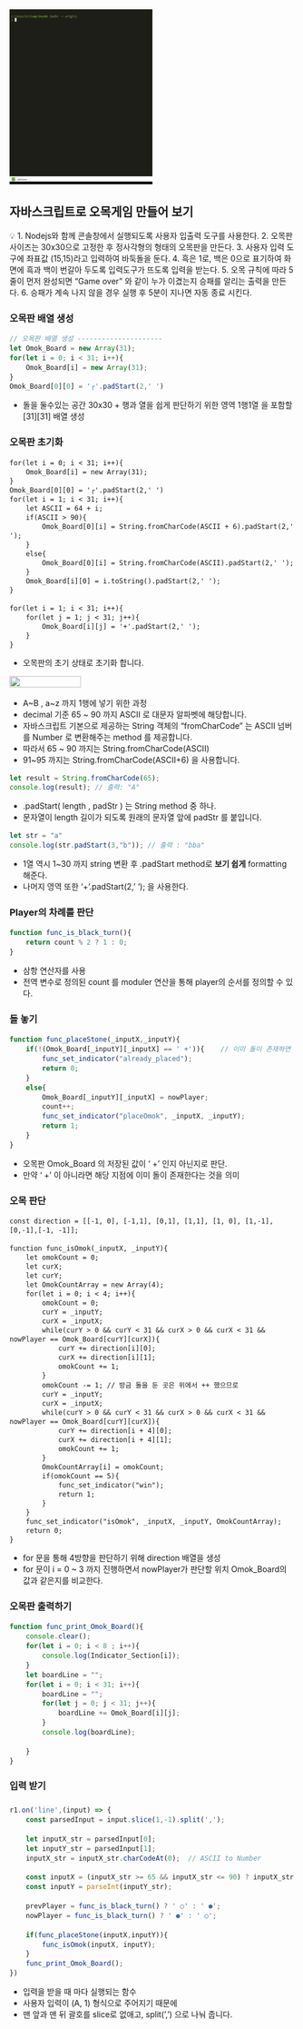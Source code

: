 <img src = "Execution_video.gif" width=50% height=50%>

## 자바스크립트로 오목게임 만들어 보기

<aside>
💡 1. Nodejs와 함께 콘솔창에서 실행되도록 사용자 입출력 도구를 사용한다.
2. 오목판 사이즈는 30x30으로 고정한 후 정사각형의 형태의 오목판을 만든다.
3. 사용자 입력 도구에 좌표값 (15,15)라고 입력하여 바둑돌을 둔다.
4. 흑은 1로, 백은 0으로 표기하여 화면에 흑과 백이 번갈아 두도록 입력도구가 뜨도록 입력을 받는다.
5. 오목 규칙에 따라 5줄이 먼저 완성되면 “Game over” 와 같이 누가 이겼는지 승패를 알리는 출력을 만든다.
6. 승패가 계속 나지 않을 경우 실행 후 5분이 지나면 자동 종료 시킨다.

</aside>

### 오목판 배열 생성

```jsx
// 오목판 배열 생성 ---------------------
let Omok_Board = new Array(31);
for(let i = 0; i < 31; i++){
    Omok_Board[i] = new Array(31);
}
Omok_Board[0][0] = '┌'.padStart(2,' ')
```

- 돌을 둘수있는 공간 30x30 + 행과 열을 쉽게 판단하기 위한 영역 1행1열 을 포함할 [31][31] 배열 생성

### 오목판 초기화

```
for(let i = 0; i < 31; i++){
    Omok_Board[i] = new Array(31);
}
Omok_Board[0][0] = '┌'.padStart(2,' ')
for(let i = 1; i < 31; i++){
    let ASCII = 64 + i;
    if(ASCII > 90){
        Omok_Board[0][i] = String.fromCharCode(ASCII + 6).padStart(2,' ');
    }
    else{
        Omok_Board[0][i] = String.fromCharCode(ASCII).padStart(2,' ');
    }
    Omok_Board[i][0] = i.toString().padStart(2,' ');
}

for(let i = 1; i < 31; i++){
    for(let j = 1; j < 31; j++){
        Omok_Board[i][j] = '+'.padStart(2,' ');
    }
}
```

- 오목판의 초기 상태로 초기화 합니다.

<img src = "https://www.alpharithms.com/s3/assets/img/ascii-chart/ascii-table-alpharithms-scaled.jpg" width=50% height=50%>

- A~B , a~z 까지 1행에 넣기 위한 과정
- decimal 기준 65 ~ 90 까지 ASCII 로 대문자 알파벳에 해당합니다.
- 자바스크립트 기본으로 제공하는 String 객체의 “fromCharCode” 는 ASCII 넘버를 Number 로 변환해주는 method 를 제공합니다.
- 따라서 65 ~ 90 까지는 String.fromCharCode(ASCII)
- 91~95 까지는 String.fromCharCode(ASCII+6) 을 사용합니다.

```jsx
let result = String.fromCharCode(65);
console.log(result); // 출력: "A"
```

- .padStart( length , padStr ) 는 String method 중 하나.
- 문자열이 length 길이가 되도록 원래의 문자열 앞에 padStr 를 붙입니다.

```jsx
let str = "a"
console.log(str.padStart(3,"b")); // 출력 : "bba"
```

- 1열 역시 1~30 까지 string 변환 후 .padStart method로 **보기 쉽게** formatting 해준다.
- 나머지 영역 또한 ‘+’.padStart(2,’ ‘); 을 사용한다.

### Player의 차례를 판단

```jsx
function func_is_black_turn(){
    return count % 2 ? 1 : 0;
}
```

- 삼항 연산자를 사용
- 전역 변수로 정의된 count 를 moduler 연산을 통해 player의 순서를 정의할 수 있다.

### 돌 놓기

```jsx
function func_placeStone(_inputX,_inputY){
    if(!(Omok_Board[_inputY][_inputX] == ' +')){    // 이미 돌이 존재하면
        func_set_indicator("already_placed");
        return 0;
    }
    else{
        Omok_Board[_inputY][_inputX] = nowPlayer;
        count++;
        func_set_indicator("placeOmok", _inputX, _inputY);
        return 1;
    }
}
```

- 오목판 Omok_Board 의 저장된 값이 ‘ +’ 인지 아닌지로 판단.
- 만약 ‘ +’ 이 아니라면 해당 지점에 이미 돌이 존재한다는 것을 의미

### 오목 판단

```
const direction = [[-1, 0], [-1,1], [0,1], [1,1], [1, 0], [1,-1], [0,-1],[-1, -1]];

function func_isOmok(_inputX, _inputY){
    let omokCount = 0;
    let curX;
    let curY;
    let OmokCountArray = new Array(4);
    for(let i = 0; i < 4; i++){
        omokCount = 0;
        curY = _inputY;
        curX = _inputX;
        while(curY > 0 && curY < 31 && curX > 0 && curX < 31 && nowPlayer == Omok_Board[curY][curX]){
            curY += direction[i][0];
            curX += direction[i][1];
            omokCount += 1;
        }
        omokCount -= 1; // 방금 돌을 둔 곳은 위에서 ++ 했으므로
        curY = _inputY;
        curX = _inputX;
        while(curY > 0 && curY < 31 && curX > 0 && curX < 31 && nowPlayer == Omok_Board[curY][curX]){
            curY += direction[i + 4][0];
            curX += direction[i + 4][1];
            omokCount += 1;
        }
        OmokCountArray[i] = omokCount;
        if(omokCount == 5){
            func_set_indicator("win");
            return 1;
        }
    }
    func_set_indicator("isOmok", _inputX, _inputY, OmokCountArray);
    return 0;
}
```

- for 문을 통해 4방향을 판단하기 위해 direction 배열을 생성
- for 문이 i = 0 ~ 3 까지 진행하면서 nowPlayer가 판단할 위치 Omok_Board의 값과 같은지를 비교한다.

### 오목판 출력하기

```jsx
function func_print_Omok_Board(){
    console.clear();
    for(let i = 0; i < 8 ; i++){
        console.log(Indicator_Section[i]);
    }
    let boardLine = "";
    for(let i = 0; i < 31; i++){
        boardLine = "";
        for(let j = 0; j < 31; j++){
            boardLine += Omok_Board[i][j];
        }
        console.log(boardLine);
        
    }
}
```

### 입력 받기

### 

```jsx
r1.on('line',(input) => {
    const parsedInput = input.slice(1,-1).split(',');

    let inputX_str = parsedInput[0];
    let inputY_str = parsedInput[1];
    inputX_str = inputX_str.charCodeAt(0);  // ASCII to Number
    
    const inputX = (inputX_str >= 65 && inputX_str <= 90) ? inputX_str - 64 : inputX_str - 96 + 26; // Input X 는 A~Z a~e 까지 1~30 으로 매핑
    const inputY = parseInt(inputY_str);

    prevPlayer = func_is_black_turn() ? ' ○' : ' ●';
    nowPlayer = func_is_black_turn() ? ' ●' : ' ○';

    if(func_placeStone(inputX,inputY)){
        func_isOmok(inputX, inputY);
    }
    func_print_Omok_Board();
})
```

- 입력을 받을 때 마다 실행되는 함수
- 사용자 입력이 (A, 1) 형식으로 주어지기 때문에
- 맨 앞과 맨 뒤 괄호를 slice로 없애고, split(’,’) 으로 나눠 줍니다.
